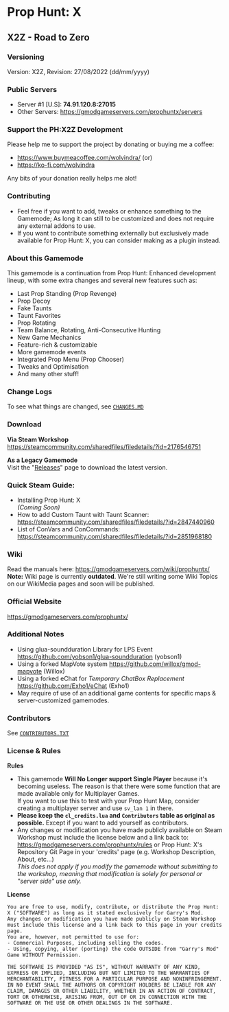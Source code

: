 # Prop Hunt: X
## X2Z - Road to Zero

### Versioning
Version: X2Z, Revision: 27/08/2022 (dd/mm/yyyy)

### Public Servers
- Server #1 [U.S]: **74.91.120.8:27015**
- Other Servers: https://gmodgameservers.com/prophuntx/servers

### Support the PH:X2Z Development
Please help me to support the project by donating or buying me a coffee:

- https://www.buymeacoffee.com/wolvindra/ (or)
- https://ko-fi.com/wolvindra

Any bits of your donation really helps me alot!

### Contributing
- Feel free if you want to add, tweaks or enhance something to the Gamemode;
As long it can still to be customized and does not require any external addons to use.
- If you want to contribute something externally but exclusively made available for Prop Hunt: X, you can consider
making as a plugin instead.

### About this Gamemode
This gamemode is a continuation from Prop Hunt: Enhanced development lineup,
with some extra changes and several new features such as:

- Last Prop Standing (Prop Revenge)
- Prop Decoy
- Fake Taunts
- Taunt Favorites
- Prop Rotating
- Team Balance, Rotating, Anti-Consecutive Hunting
- New Game Mechanics
- Feature-rich & customizable
- More gamemode events
- Integrated Prop Menu (Prop Chooser)
- Tweaks and Optimisation
- And many other stuff!

### Change Logs
To see what things are changed, see [`CHANGES.MD`](/CHANGES.MD)

### Download
**Via Steam Workshop**  
https://steamcommunity.com/sharedfiles/filedetails/?id=2176546751

**As a Legacy Gamemode**  
Visit the "[Releases](https://github.com/Wolvin-NET/prophuntx/releases)" page to download the latest version.

### Quick Steam Guide:
- Installing Prop Hunt: X  
_(Coming Soon)_
- How to add Custom Taunt with Taunt Scanner:  
https://steamcommunity.com/sharedfiles/filedetails/?id=2847440960
- List of ConVars and ConCommands:  
https://steamcommunity.com/sharedfiles/filedetails/?id=2851968180

### Wiki
Read the manuals here: https://gmodgameservers.com/wiki/prophuntx/  
**Note:** Wiki page is currently **outdated**. We're still writing some Wiki Topics on our WikiMedia pages and soon will be published.

### Official Website
https://gmodgameservers.com/prophuntx/

### Additional Notes
- Using glua-soundduration Library for LPS Event
https://github.com/yobson1/glua-soundduration (yobson1)
- Using a forked MapVote system
https://github.com/willox/gmod-mapvote (Willox)
- Using a forked eChat for _Temporary ChatBox Replacement_
https://github.com/Exho1/eChat (Exho1)
- May require of use of an additional game contents for specific maps & server-customized gamemodes.

### Contributors
See [`CONTRIBUTORS.TXT`](/CONTRIBUTORS.TXT)

### License & Rules

**Rules**
- This gamemode **Will No Longer support Single Player** because it's becoming useless. The reason is that there were some function that are made available only for Multiplayer Games.  
If you want to use this to test with your Prop Hunt Map, consider creating a multiplayer server and use `sv_lan 1` in there.
- **Please keep the `cl_credits.lua` and `Contributors` table as original as possible.** Except if you want to add yourself as contributors.
- Any changes or modification you have made publicly available on Steam Workshop must include the license below and a link back to: https://gmodgameservers.com/prophuntx/rules or Prop Hunt: X's Repository Git Page
in your 'credits' page (e.g. Workshop Description, About, etc...)  
_This does not apply if you modify the gamemode without submitting to the workshop, meaning that modification is solely for personal or "server side" use only._

**License**

```
You are free to use, modify, contribute, or distribute the Prop Hunt: X ("SOFTWARE") as long as it stated exclusively for Garry's Mod.
Any changes or modification you have made publicly on Steam Workshop must include this license and a link back to this page in your credits page.
You are, however, not permitted to use for:
- Commercial Purposes, including selling the codes.
- Using, copying, alter (porting) the code OUTSIDE from "Garry's Mod" Game WITHOUT Permission.

THE SOFTWARE IS PROVIDED "AS IS", WITHOUT WARRANTY OF ANY KIND, EXPRESS OR IMPLIED, INCLUDING BUT NOT LIMITED TO THE WARRANTIES OF MERCHANTABILITY, FITNESS FOR A PARTICULAR PURPOSE AND NONINFRINGEMENT.
IN NO EVENT SHALL THE AUTHORS OR COPYRIGHT HOLDERS BE LIABLE FOR ANY CLAIM, DAMAGES OR OTHER LIABILITY, WHETHER IN AN ACTION OF CONTRACT, TORT OR OTHERWISE, ARISING FROM, OUT OF OR IN CONNECTION WITH THE SOFTWARE OR THE USE OR OTHER DEALINGS IN THE SOFTWARE.
```